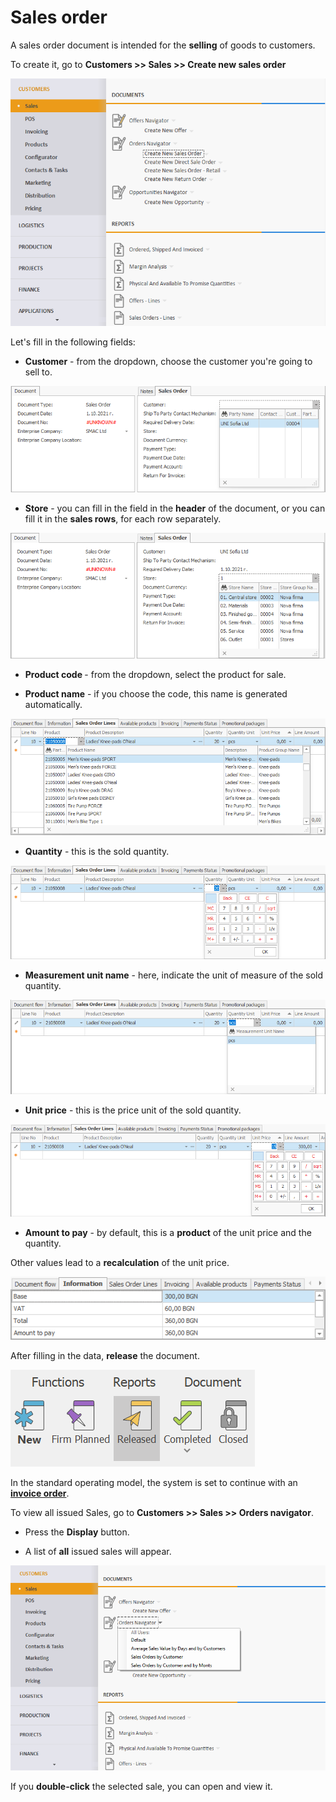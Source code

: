 # Sales order

A sales order document is intended for the **selling** of goods to customers.

To create it, go to **Customers >> Sales >> Create new sales order**
 
![Sales Order](pictures/so1.png)

Let's fill in the following fields:

-	<b>Customer</b> - from the dropdown, choose the customer you're going to sell to. 
 
![Sales Order](pictures/so2.png)

-	<b>Store</b> - you can fill in the field in the **header** of the document, or you can fill it in the **sales rows**, for each row separately.
 
![Sales Order](pictures/so3.png)

-	<b>Product code </b> - from the dropdown, select the product for sale.

-	<b>Product name</b> - if you choose the code, this name is generated automatically.
 
![Sales Order](pictures/so4.png)

-	<b>Quantity</b> - this is the sold quantity.
 
![Sales Order](pictures/so6.png)

-	<b>Measurement unit name</b> - here, indicate the unit of measure of the sold quantity.
 
![Sales Order](pictures/so7.png)

-	<b>Unit price</b> - this is the price unit of the sold quantity.
 
![Sales Order](pictures/so8.png)

-	 <b>Amount to pay</b> - by default, this is a **product** of the unit price and the quantity. 
	
Other values lead to a **recalculation** of the unit price.
 
![Sales Order](pictures/so9.png)

After filling in the data, **release** the document.
 
![Sales Order](pictures/so10.png)

In the standard operating model, the system is set to continue with an **[invoice order](https://docs.erp.net/winclient/step-by-step/invoice-order.html)**.

To view all issued Sales, go to **Customers >> Sales >> Orders navigator**.

- Press the **Display** button.

- A list of **all** issued sales will appear.

![Sales Order](pictures/so11.png)

If you **double-click** the selected sale, you can open and view it.





